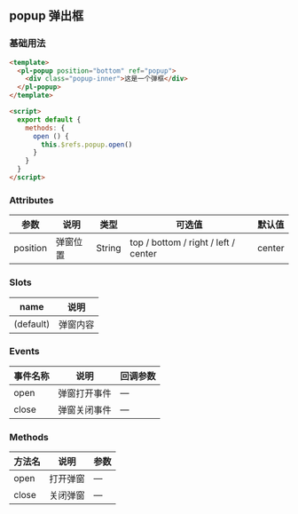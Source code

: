 ## popup 弹出框

### 基础用法

```html
<template>
  <pl-popup position="bottom" ref="popup">
    <div class="popup-inner">这是一个弹框</div>
  </pl-popup>
</template>

<script>
  export default {
    methods: {
      open () {
        this.$refs.popup.open()
      }
    }
  }
</script>
```

### Attributes
| 参数      | 说明    | 类型      | 可选值       | 默认值   |
|---------- |-------- |---------- |-------------  |-------- |
| position        | 弹窗位置 | String | top / bottom / right / left / center | center |

### Slots
| name      | 说明    | 
|---------- |-------- |
| (default)     |   弹窗内容   |

### Events
| 事件名称      | 说明    | 回调参数      |
|---------- |-------- |---------- |
| open | 弹窗打开事件 | — | 
| close | 弹窗关闭事件 | — | 

### Methods
| 方法名 | 说明 | 参数 |
| ---- | ---- | ---- |
| open  | 打开弹窗 | — |
| close | 关闭弹窗 | — |
